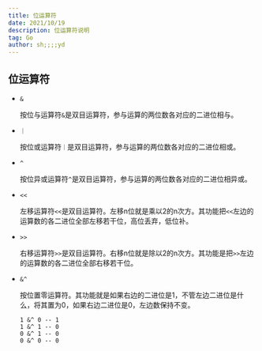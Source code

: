```yaml
---
title: 位运算符
date: 2021/10/19
description: 位运算符说明
tag: Go
author: sh;;;;yd
---
```


## 位运算符

- `&`

  按位与运算符`&`是双目运算符，参与运算的两位数各对应的二进位相与。
  
- `｜`

  按位或运算符`｜`是双目运算符，参与运算的两位数各对应的二进位相或。
  
- `^`

  按位异或运算符`^`是双目运算符，参与运算的两位数各对应的二进位相异或。
  
- `<<`

  左移运算符`<<`是双目运算符。左移n位就是乘以2的n次方。其功能把`<<`左边的运算数的各二进位全部左移若干位，高位丢弃，低位补。
  
- `>>`

   右移运算符`>>`是双目运算符。右移n位就是除以2的n次方。其功能是把`>>`左边的运算数的各二进位全部右移若干位。
 
- `&^`

  按位置零运算符。其功能就是如果右边的二进位是1，不管左边二进位是什么，将其置为0，如果右边二进位是0，左边数保持不变。
  
  ```text
  1 &^ 0 -- 1
  1 &^ 1 -- 0
  0 &^ 1 -- 0
  0 &^ 0 -- 0
  ```
